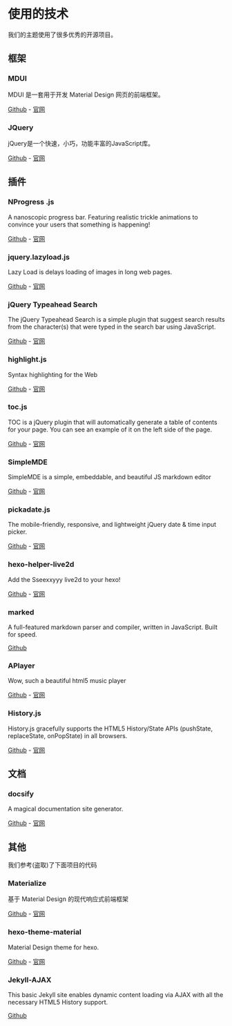 # 使用的技术

我们的主题使用了很多优秀的开源项目。

## 框架

### MDUI

MDUI 是一套用于开发 Material Design 网页的前端框架。

[Github](https://github.com/zdhxiong/mdui) - [官网](https://www.mdui.org/)

### JQuery

jQuery是一个快速，小巧，功能丰富的JavaScript库。

[Github](https://github.com/jquery) - [官网](https://jquery.com/)

## 插件

### NProgress .js

A nanoscopic progress bar. Featuring realistic trickle animations to convince your users that something is happening!

[Github](https://github.com/rstacruz/nprogress/) - [官网](http://ricostacruz.com/nprogress/)

### jquery.lazyload.js

Lazy Load is delays loading of images in long web pages.

[Github](https://github.com/tuupola/jquery_lazyload) - [官网](https://appelsiini.net/projects/lazyload/)

### jQuery Typeahead Search

The jQuery Typeahead Search is a simple plugin that suggest search results from the character(s) that were typed in the search bar using JavaScript.

[Github](https://github.com/running-coder/jquery-typeahead/) - [官网](http://www.runningcoder.org/jquerytypeahead/overview/)

### highlight.js

Syntax highlighting for the Web

[Github](https://github.com/isagalaev/highlight.js) - [官网](https://highlightjs.org/)

### toc.js

TOC is a jQuery plugin that will automatically generate a table of contents for your page. You can see an example of it on the left side of the page.

[Github](https://github.com/jgallen23/toc) - [官网](http://projects.jga.me/toc/)

### SimpleMDE 

SimpleMDE is a simple, embeddable, and beautiful JS markdown editor

[Github](https://github.com/sparksuite/simplemde-markdown-editor) - [官网](https://simplemde.com/)

### pickadate.js

The mobile-friendly, responsive, and lightweight
jQuery date & time input picker.

[Github](https://github.com/amsul/pickadate.js/) - [官网](http://amsul.ca/pickadate.js/)

### hexo-helper-live2d

Add the Sseexxyyy live2d to your hexo!

[Github](https://github.com/EYHN/hexo-helper-live2d) - [官网](https://huaji8.top/post/live2d-plugin-2.0/)

### marked

A full-featured markdown parser and compiler, written in JavaScript. Built for speed.

[Github](https://github.com/chjj/marked)

### APlayer

Wow, such a beautiful html5 music player

[Github](https://github.com/DIYgod/APlayer) - [官网](https://aplayer.js.org/)

### History.js 

History.js gracefully supports the HTML5 History/State APIs (pushState, replaceState, onPopState) in all browsers.

[Github](https://github.com/browserstate/history.js) - [官网](http://browserstate.github.io/history.js/demo/)

## 文档

### docsify

A magical documentation site generator.

[Github](https://github.com/QingWei-Li/docsify/) - [官网](https://docsify.js.org/#/)

## 其他

我们参考(盗取)了下面项目的代码

### Materialize

基于 Material Design 的现代响应式前端框架

[Github](https://github.com/Dogfalo/materialize) - [官网](http://materializecss.com/)

### hexo-theme-material

Material Design theme for hexo.

[Github](https://github.com/viosey/hexo-theme-material) - [官网](https://material.viosey.com/)

### Jekyll-AJAX

This basic Jekyll site enables dynamic content loading via AJAX with all the necessary HTML5 History support.

[Github](https://github.com/joelhans/Jekyll-AJAX)